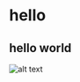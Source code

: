 # hello
## hello world

![alt text](https://github.com/fnf-tritech/feature-mesh/blob/main/FeatureMarketplace_DataSciUCD.png?raw=true)
